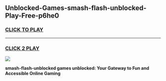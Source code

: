 
## Unblocked-Games-smash-flash-unblocked-Play-Free-p6he0
<h3>
<a href="https://premium76.site?title=smash-flash-unblocked&ref=23A">CLICK TO PLAY</a></h3>
<hr>

<h3>
<a href="https://premium76.site?title=smash-flash-unblocked&ref=23A">CLICK 2 PLAY</a>
  
</h3>

<a href="https://premium76.site?title=smash-flash-unblocked&ref=23A"><img src="https://clearcache.store/games.png"></a>


**smash-flash-unblocked games unblocked: Your Gateway to Fun and Accessible Online Gaming**
